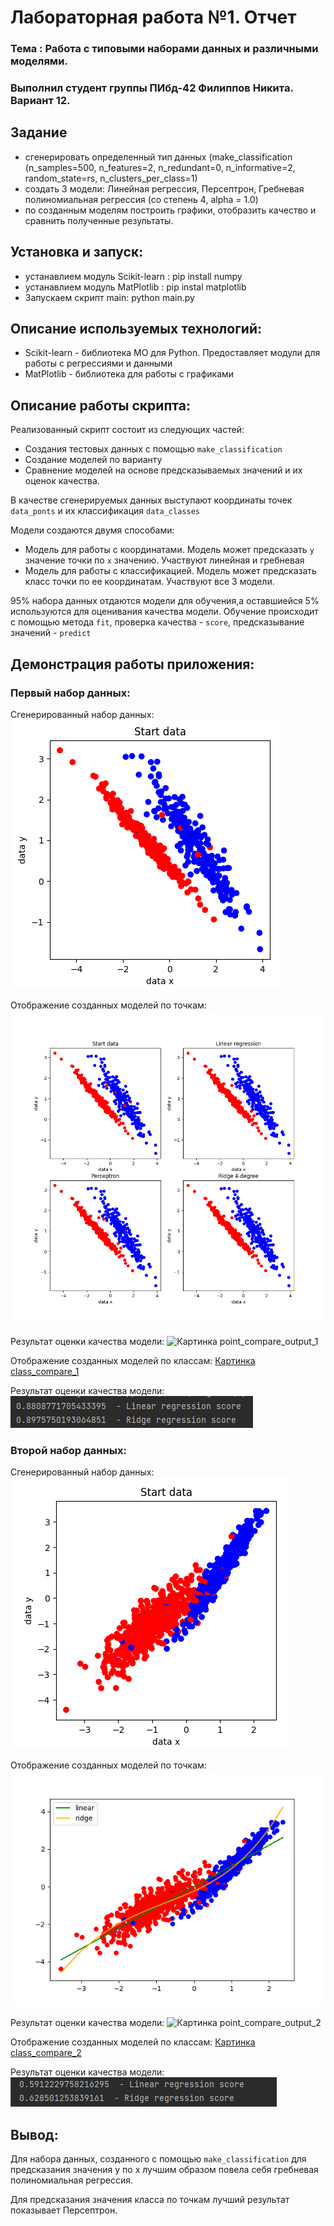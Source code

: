 # Лабораторная работа №1. Отчет
### Тема : Работа с типовыми наборами данных и различными моделями.
### Выполнил студент группы ПИбд-42 Филиппов Никита. Вариант 12. 

## Задание 
* сгенерировать определенный тип данных (make_classification (n_samples=500, n_features=2,
	n_redundant=0, n_informative=2, random_state=rs, n_clusters_per_class=1) 
* создать 3 модели: Линейная регрессия, Персептрон, Гребневая полиномиальная регрессия (со степень 4, alpha = 1.0)
* по созданным моделям построить графики, отобразить качество и сравнить полученные результаты.

## Установка и запуск:
* устанавлием модуль Scikit-learn : pip install numpy
* устанавлием модуль MatPlotlib : pip instal matplotlib
* Запускаем скрипт main: python main.py

## Описание используемых технологий:
- Scikit-learn - библиотека МО для Python. Предоставляет модули для работы с регрессиями и данными
- MatPlotlib - библиотека для работы с графиками

## Описание работы скрипта:
Реализованный скрипт состоит из следующих частей:
* Создания тестовых данных с помощью `make_classification`
* Создание моделей по варианту
* Сравнение моделей на основе предсказываемых значений и их оценок качества.

В качестве сгенерируемых данных выступают координаты точек `data_ponts` и их классификация `data_classes`

Модели создаются двумя способами:
* Модель для работы с координатами. Модель может предсказать `y` значение точки по `x` значению. Участвуют линейная и гребневая
* Модель для работы с классификацией. Модель может предсказать класс точки по ее координатам. Участвуют все 3 модели.

95% набора данных отдаются модели для обучения,а оставшиейся 5% используются для оценивания качества модели.
Обучение происходит с помощью метода `fit`, проверка качества - `score`, предсказывание значений - `predict`
  
## Демонстрация работы приложения:
### Первый набор данных:
Сгенерированный набор данных:
![Картинка cо стартовыми данными 1](results/start_data_1.bmp?raw=true)

Отображение созданных моделей по точкам:
![Картинка point_compare_1](results/point_compare_1.png?raw=true)

Результат оценки качества модели:
![Картинка point_compare_output_1](results/point_compare_output_1.png?raw=true)

Отображение созданных моделей по классам:
[Картинка class_compare_1](results/class_compare_1.png?raw=true)

Результат оценки качества модели:
![Картинка point_compare_output_1](results/point_compare_output_1.bmp?raw=true)

### Второй набор данных:
Сгенерированный набор данных:
![Картинка cо стартовыми данными 2](results/start_data_2.bmp?raw=true)

Отображение созданных моделей по точкам:
![Картинка point_compare_2](results/point_compare_2.png?raw=true)

Результат оценки качества модели:
![Картинка point_compare_output_2](results/point_compare_output_2.png?raw=true)

Отображение созданных моделей по классам:
[Картинка class_compare_2](results/class_compare_2.png?raw=true)

Результат оценки качества модели:
![Картинка point_compare_output_2](results/point_compare_output_2.bmp?raw=true)

## Вывод:
Для набора данных, созданного с помощью `make_classification` для предсказания значения y по x лучшим образом повела себя гребневая полиномиальная регрессия.

Для предсказания значения класса по точкам лучший результат показывает Персептрон.